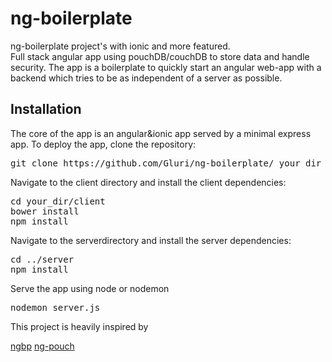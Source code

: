 # ng-boilerplate
ng-boilerplate project's with ionic and more featured.<br />
Full stack angular app using pouchDB/couchDB to store data and handle security. The app is a boilerplate to quickly start an angular web-app with a backend which tries to be as independent of a server as possible.

<h2>Installation</h2>

The core of the app is an angular&ionic app served by a minimal express app. 
To deploy the app, clone the repository:

<pre>git clone https://github.com/Gluri/ng-boilerplate/ your_dir</pre>


Navigate to the client directory and install the client dependencies:

<pre>
cd your_dir/client
bower install
npm install
</pre>

Navigate to the serverdirectory and install the server dependencies:

<pre>
cd ../server
npm install
</pre>
Serve the app using node or nodemon
<pre>
nodemon server.js
</pre>

This project is heavily inspired by

<a href="https://github.com/ngbp/ngbp">ngbp</a>
<a href="https://github.com/arnoutaertgeerts/ng-pouch" target="_blank">ng-pouch</a>
